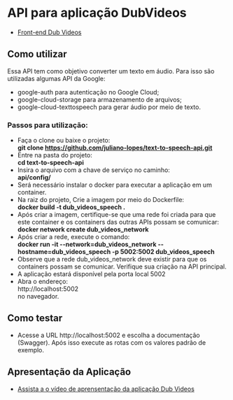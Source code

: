 # API para aplicação DubVideos
* [Front-end Dub Videos](https://github.com/juliano-lopes/dub-videos-front-end)
## Como utilizar
Essa API tem como objetivo converter um texto em áudio. Para isso são utilizadas algumas API da Google:
* google-auth para autenticação no Google Cloud;
* google-cloud-storage para armazenamento de arquivos;
* google-cloud-texttospeech para gerar áudio por meio de texto.
### Passos para utilização:
* Faça o clone ou baixe o projeto:  
**git clone https://github.com/juliano-lopes/text-to-speech-api.git**  
* Entre na pasta do projeto:  
**cd text-to-speech-api**
* Insira o arquivo com a chave de serviço no caminho:  
**api/config/**
* Será necessário instalar o docker para executar a aplicação em um container.
* Na raiz do projeto, Crie a imagem por meio do Dockerfile:  
**docker build -t dub_videos_speech .**  
* Após criar a imagem, certifique-se que uma rede foi criada para que este container e os containers das outras APIs possam se comunicar:
**docker network create dub_videos_network**
* Após criar a rede, execute o comando:  
**docker run -it --network=dub_videos_network --hostname=dub_videos_speech -p 5002:5002 dub_videos_speech**  
* Observe que a rede dub_videos_network deve existir para que os containers possam se comunicar. Verifique sua criação na API principal.
* A aplicação estará disponível pela porta local 5002
* Abra o endereço:  
http://localhost:5002   
no navegador.  

 ## Como testar
* Acesse a URL http://localhost:5002 e escolha a documentação (Swagger). Após isso execute as rotas com os valores padrão de exemplo.

## Apresentação da Aplicação
* [Assista a o vídeo de aprensentação da aplicação Dub Videos](https://youtu.be/tfAVGTcRtCA)